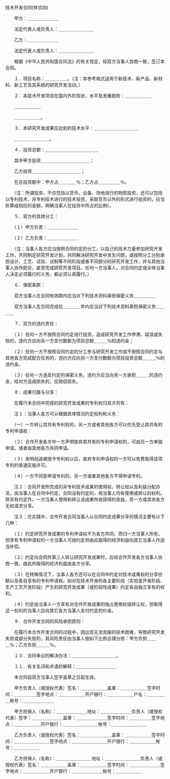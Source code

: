 



技术开发合同(样式四)



 

　　甲方：＿＿＿＿＿＿＿

　　法定代表人或负责人：＿＿＿＿＿＿＿＿

　　乙方：＿＿＿＿＿＿＿

　　法定代表人或负责人：＿＿＿＿＿＿＿＿　　

　　根据《中华人民共和国合同法》的有关规定，经双方当事人协商一致，签订本合同。

　　１．项目名称：＿＿＿＿＿。（注：本参考格式适用于新技术、新产品、新材料、新工艺及其系统的研究开发活动。）

　　２．本技术开发项目在国内外的现状，水平及发展趋势：＿＿＿＿＿＿

　　＿＿＿＿＿＿

　　＿＿＿＿＿＿。

　　３．本研究开发成果应达到的技术水平：＿＿＿＿＿＿＿＿＿＿

　　＿＿＿＿＿＿＿＿。

　　４．投资总额：＿＿＿＿＿＿＿＿＿＿＿＿

　　其中甲方投资＿＿＿＿＿＿＿＿＿＿＿；

　　乙方投资＿＿＿＿＿＿＿＿＿＿＿；

　　在总投资额中：甲方占＿＿＿＿％；乙方占＿＿＿＿＿％。

　　（注：所谓投资，不仅包括以货币、设备、场地进行的物质投资，还可以包括以专利技术、非专利技术进行的技术投资，采取货币以外的形式进行投资的，应当折算成相应的金额，明确当事人在投资中所占的比例）。

　　５．双方的具体分工：

　　（１）甲方负责：＿＿＿＿＿＿＿

　　（２）乙方负责：＿＿＿＿＿＿＿

　　（注：当事人各方应当按照合同约定的分工、以自己的技术力量参加研究开发工作，共同制定研究开发计划，共同解决研究开发中发生问题，或按照分工分别承担设计、工艺、试验、试制等不同阶段或者不同部分的研究开发工作，并与其他当事人协作配合，直至完成研究开发项目。任何一方当事人，对合同约定或全体当事人决定必须履行的义务，都必须认真履行。）

　　６．保密条款：

　　双方当事人在合同有效期内应当对下列技术资料承担保密义务＿＿＿＿＿

　　双方当事人在合同完成后＿＿＿＿年内应当对下列技术资料承担保密义务＿＿＿＿

　　７．双方的违约责任：

　　（１）任何一方不按照合同约定进行投资，造成研究开发工作停滞、延误或失败的，违约方应向另一方支付数额为项目总额＿＿＿％的违约金；

　　（２）任何一方不按照合同约定的分工参与研究开发工作或不按照合同约定与其他各方完成配合任务的，违约方应向另一方支付数额为项目投资总额＿＿＿％的违约金。

　　（３）任何一方违反约定的保密义务，违约方应当向另一方承担＿＿＿的违约金，给对方造成损失的，应赔偿损失。

　　８．成果归属与分享：

　　在履行本合同中完成的研究开发成果的专利权归双方共有：

　　注１：当事人各方可以根据具体情况约定权利和义务：

　　（一）一方转让其共有专利权的，另一方或者其他各方可以优先受让其共有的专利申请权：

　　（２）合作开发各方中一方声明放弃其共有的专利申请权的，可由另一方单独申请，或者由其他各方共同申请。

　　（３）发明创造被授予专利权以后，放弃专利申请权的一方可以免费取得该项专利的普通实施许可。

　　（４）一方不同意申请专利的，另一方或者其他各方不得申请专利。

　　注２：合同开发所完成的非专利技术成果的使用权、转让权以及利益分配办法，由当事人在合同中约定。合同没有约定的，视当事人均有使用或转让的权利。除另有约定外，一方当事人使用和转让该成果所收获得的收益，另一方或其余各方无权请求分享。

　　注３：在实践中，合作开发合同当事人以合同约定成果分享的情况主要有以下几种：

　　（１）约定研究开发成果的专利申请权不为各方共同，而归一方当事人所有。但享有专利申请权的一方当事人可按约定将由此取得的经济利益向其它当事人作适当补偿。

　　（２）约定向合同外第三人转让研究开发成果时，应经合作开发各方当事人协商一致，由此所取得的经济利益由各方分享。

　　（３）在特殊情况下，当事人各方还可以在合同中约定对技术成果权的分享份额以及各自享有的专利申请权。如对在技术开发的各主要阶段（实验室开发阶段、生产工艺开发阶段）产生的研究开发成果（或阶段性成果）约定各自独立享有的权利。

　　（４）约定由当事人一方享有对合作开发成果的独占使用权或转让权，但取得这一权利的当事人应向其它各方当事人支付约定的价金。

　　９．合作开发合同的风险承担原则：

　　在履行本合作开发合同的过程中，因出现无法克服的技术困难，导致研究开发失败或部分失败的，其风险责任由当事人按如下比例合理分担：甲方负担＿＿＿％；乙方负担＿＿＿％。

　　１０．合同争议的解决办法：＿＿＿＿＿＿＿＿＿＿。

　　１１．有关名词和术语的解释：＿＿＿＿＿＿＿＿＿

　　本合同自双方当事人签字盖章之日起生效。　　

　　甲方负责人（或授权代表）签名：＿＿＿＿＿＿盖章：＿＿＿＿＿＿签字时间：＿＿＿＿＿签字地点：＿＿＿＿＿＿开户银行：＿＿＿＿＿＿户名：＿＿＿＿＿帐号：＿＿＿＿＿＿＿

　　甲方担保人（名称）：＿＿＿＿＿＿＿地址：＿＿＿＿＿＿＿负责人（或授权代表）签字：＿＿＿＿＿＿＿盖章：＿＿＿＿＿＿＿签字时间：＿＿＿＿＿签字地点：＿＿＿＿＿＿开户银行：＿＿＿＿＿＿＿＿帐号：＿＿＿＿＿＿＿＿　　

　　乙方负责人（或授权代表）签名：＿＿＿＿＿＿＿盖章：＿＿＿＿＿＿签字时间：＿＿＿＿＿＿＿＿签字地点：＿＿＿＿＿＿＿＿开户银行：＿＿＿＿＿＿帐号：＿＿＿＿＿＿

　　乙方担保人（名称）：＿＿＿＿＿＿＿＿地址：＿＿＿＿＿＿＿＿负责人（或授权代表）签名：＿＿＿＿＿＿盖章：＿＿＿＿＿＿签字时间：＿＿＿＿＿＿＿签字地点：＿＿＿＿＿＿开户银行：＿＿＿＿＿＿＿帐号：＿＿＿＿＿＿

　　